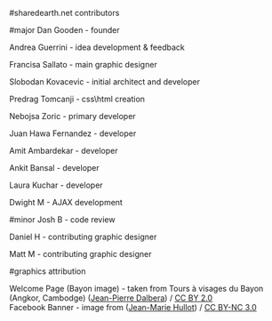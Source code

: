 #sharedearth.net contributors

#major
Dan Gooden   	- founder

Andrea Guerrini		- idea development & feedback

Francisa Sallato 	- main graphic designer

Slobodan Kovacevic 	- initial architect and developer

Predrag Tomcanji	- css\html creation

Nebojsa Zoric		- primary developer

Juan Hawa Fernandez - developer

Amit Ambardekar - developer

Ankit Bansal - developer

Laura Kuchar - developer

Dwight M		- AJAX development


#minor
Josh B			- code review

Daniel H		- contributing graphic designer

Matt M			- contributing graphic designer

#graphics attribution

<div xmlns:cc="http://creativecommons.org/ns#" xmlns:dct="http://purl.org/dc/terms/" about="http://i.images.cdn.fotopedia.com/flickr-2317377054-hd/World_Heritage_Sites/Asia/Southeast_Asia/Cambodia/Angkor/Angkor_Thom/Bayon/Tours_a_visages_du_Bayon_Angkor_Cambodge.jpg"><span property="dct:title">Welcome Page (Bayon image) - taken from Tours à visages du Bayon (Angkor, Cambodge)</span> (<a rel="cc:attributionURL" property="cc:attributionName" href="http://www.fotopedia.com/users/dalbera">Jean-Pierre Dalbera</a>) / <a rel="license" href="http://creativecommons.org/licenses/by/2.0/">CC BY 2.0</a></div>

<div xmlns:cc="http://creativecommons.org/ns#" xmlns:dct="http://purl.org/dc/terms/" about="http://i.images.cdn.fotopedia.com/jmhullot-e0b922357f87de9213d8bcc987fef5ec-hd/World_Heritage_Sites/Asia/Southeast_Asia/Cambodia/Angkor/Angkor-Asia-Bayon-Cambodia-Khmer_Empire-List_of_Buddhist_temples-List_of_World_Heritage_Sites_in_Asia-World_Heritage_Site.jpg"><span property="dct:title">Facebook Banner - image from </span> (<a rel="cc:attributionURL" property="cc:attributionName" href="http://www.fotopedia.com/users/jmhullot">Jean-Marie Hullot</a>) / <a rel="license" href="http://creativecommons.org/licenses/by-nc/3.0/">CC BY-NC 3.0</a></div>